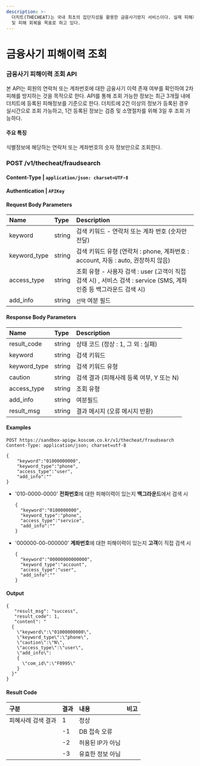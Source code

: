 ```yaml
---
description: >-
  더치트(THECHEAT)는 국내 최초의 집단지성을 활용한 금융사기방지 서비스이다. 실제 피해자로 부터 피해정보를 수집하여, 2차 피해 방지
  및 피해 회복을 목표로 하고 있다.
---
```


# 금융사기 피해이력 조회



### 금융사기 피해이력 조회 API

본 API는 회원의 연락처 또는 계좌번호에 대한 금융사기 이력 존재 여부를 확인하여 2차 피해를 방지하는 것을 목적으로 한다. API를 통해 조회 가능한 정보는 최근 3개월 내에 더치트에 등록된 피해정보를 기준으로 한다. 더치트에 2건 이상의 정보가 등록된 경우 실시간으로 조회 가능하고, 1건 등록된 정보는 검증 및 소명절차를 위해 3일 후 조회 가능하다.

#### 주요 특징

식별정보에 해당하는 연락처 또는 계좌번호의 숫자 정보만으로 조회한다. ​

### POST  /v1/thecheat/fraudsearch

#### **Content-Type \|** `application/json: charset=UTF-8`

#### **Authentication \|** `APIKey`

#### **Request Body** Parameters

| Name | Type | **Description** |
| :--- | :--- | :--- |
| keyword | string | 검색 키워드 - 연락처 또는 계좌 번호 \(숫자만 전달\) |
| keyword\_type | string | 검색 키워드 유형 \(연락처 : phone, 계좌번호 : account, 자동 : auto, 권장하지 않음\) |
| access\_type | string | 조회 유형 - 사용자 검색 : user \(고객이 직접 검색 시\) , 서비스 검색 : service \(SMS, 계좌 인증 등 백그라운드 검색 시\) |
| add\_info | string | `선택` 여분 필드 |

#### **Response Body** Parameters

| Name | Type | **Description** |
| :--- | :--- | :--- |
| result\_code | string | 상태 코드 \(정상 : 1, 그 외 : 실패\) |
| keyword | string | 검색 키워드 |
| keyword\_type | string | 검색 키워드 유형 |
| caution | string | 검색 결과 \(피해사례 등록 여부, Y 또는 N\) |
| access\_type | string | 조회 유형 |
| add\_info | string | 여분필드 |
| result\_msg | string | 결과 메시지 \(오류 메시지 반환\) |

#### **Examples**

```text
POST https://sandbox-apigw.koscom.co.kr/v1/thecheat/fraudsearch
Content-Type: application/json; charset=utf-8

{
	"keyword":"01000000000",
	"keyword_type":"phone",
	"access_type":"user",
	"add_info":""
}
```

* '010-0000-0000' **전화번호**에 대한 피해이력이 있는지 **백그라운드**에서 검색 시

  ```text
  {
    "keyword":"0100000000",
    "keyword_type":"phone",
    "access_type":"service",
    "add_info":""
  }
  ```

* '000000-00-000000' **계좌번호**에 대한 피해이력이 있는지 **고객**이 직접 검색 시

  ```text
  {
    "keyword":"00000000000000",
    "keyword_type":"account",
    "access_type":"user",
    "add_info":""
  }
  ```

#### **Output**

```text
{
   "result_msg": "success",
   "result_code": 1,
   "content": "
  {
    \"keyword\":\"01000000000\",
    \"keyword_type\":\"phone\",
    \"caution\":\"N\",
    \"access_type\":\"user\",
    \"add_info\":
    {
      \"com_id\":\"F0995\"
    }
  }" 
}
```

#### **Result Code**

| 구분 | 결과 | 내용 | 비고 |
| :--- | :--- | :--- | :--- |
| 피혜사례 검색 결과 | 1 | 정상 |  |
|  | -1 | DB 접속 오류 |  |
|  | -2 | 허용된 IP가 아님 |  |
|  | -3 | 유효한 정보 아님 |  |

